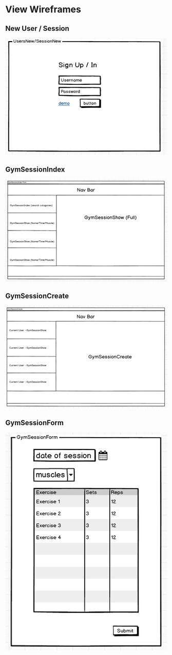 # View Wireframes

## New User / Session
![new-user-session]

## GymSessionIndex
![gym-session-index]

## GymSessionCreate
![gym-session-create]

## GymSessionForm
![gym-session-form]

[new-user-session]: ./wireframes/Signup_page.png
[gym-session-index]: ./wireframes/GymSessionIndex.png
[gym-session-create]: ./wireframes/GymSessionCreate.png
[gym-session-form]: ./wireframes/GymSessionForm.png
